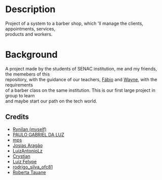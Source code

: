# Description

Project of a system to a barber shop, which 'll manage the clients, appointments, services,  
products and workers.

# Background

A project made by the students of SENAC institution, me and my friends, the memebers of this  
repository, with the guidance of our teachers, [Fábio](https://github.com/antoniofabioqueiroz/) and [Wayne](https://www.instagram.com/waynejr_10/), with the requirements  
of a barber class on the same institution. This is our first large project in group to learn  
and maybe start our path on the tech world.

## Credits

* [Rynilan (myself)](https://github.com/Rynilan/)  
* [PAULO GABRIEL DA LUZ](https://github.com/DRXMORENO/)  
* [mps](https://github.com/mps192004/)  
* [Josias Aragão](https://github.com/JosiasAragao/)  
* [LuizAntonioLz](https://github.com/LuizAntonioLz/)  
* [Crystian](https://github.com/CrystianSantos/)  
* [Luiz Felype](https://github.com/21Lulz's/)
* [rodrigo_silva_ofc81](https://github.com/RdSilva222/)
* [Roberta Tauane](https://github.com/ro558/)
